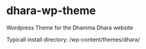 # dhara-wp-theme
Wordpress Theme for the Dhamma Dhara website

Typicall install directory: /wp-content/themes/dhara/
